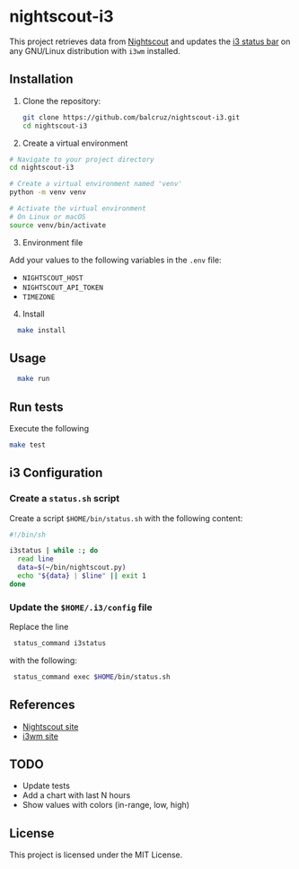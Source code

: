 # nightscout-i3

This project retrieves data from [Nightscout](https://nightscout.github.io/) and updates the [i3 status bar](https://i3wm.org/docs/i3status.html) on any
GNU/Linux distribution with `i3wm` installed.

## Installation

1. Clone the repository:

   ```bash
   git clone https://github.com/balcruz/nightscout-i3.git
   cd nightscout-i3
   ```

2. Create a virtual environment

```bash
# Navigate to your project directory
cd nightscout-i3

# Create a virtual environment named 'venv'
python -m venv venv

# Activate the virtual environment
# On Linux or macOS
source venv/bin/activate

```

3. Environment file

Add your values to the following variables in the `.env` file:

- `NIGHTSCOUT_HOST`
- `NIGHTSCOUT_API_TOKEN`
- `TIMEZONE`

4. Install

```bash
  make install
```

## Usage

```bash
  make run
```

## Run tests

Execute the following

```bash
make test
```

## i3 Configuration

### Create a `status.sh` script

Create a script `$HOME/bin/status.sh` with the following content:

```bash
#!/bin/sh

i3status | while :; do
  read line
  data=$(~/bin/nightscout.py)
  echo "${data} | $line" || exit 1
done
```

### Update the `$HOME/.i3/config` file

Replace the line

```bash
 status_command i3status
```

with the following:

```bash
 status_command exec $HOME/bin/status.sh
```

## References

- [Nightscout site](https://nightscout.github.io/)
- [i3wm site](https://i3wm.org/)

## TODO

- Update tests
- Add a chart with last N hours
- Show values with colors (in-range, low, high)

## License

This project is licensed under the MIT License.
